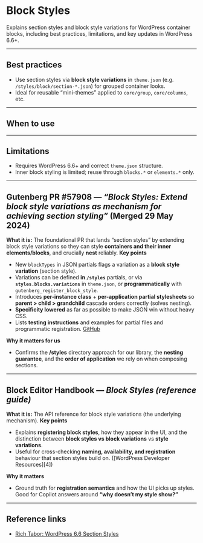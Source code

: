 # Block Styles

Explains section styles and block style variations for WordPress container blocks, including best practices, limitations, and key updates in WordPress 6.6+.

---

## Best practices

- Use section styles via **block style variations** in `theme.json` (e.g. `/styles/block/section-*.json`) for grouped container looks.
- Ideal for reusable “mini-themes” applied to `core/group`, `core/columns`, etc.

---

## When to use

---

## Limitations

- Requires WordPress 6.6+ and correct `theme.json` structure.
- Inner block styling is limited; reuse through `blocks.*` or `elements.*` only.

---

## Gutenberg PR #57908 — _“Block Styles: Extend block style variations as mechanism for achieving section styling”_ (Merged 29 May 2024)

**What it is:** The foundational PR that lands “section styles” by extending block style variations so they can style **containers and their inner elements/blocks**, and crucially **nest** reliably.
**Key points**

- New `blockTypes` in JSON partials flags a variation as a **block style variation** (section style).
- Variations can be defined **in `/styles`** partials, or via **`styles.blocks.variations`** in `theme.json`, or **programmatically** with `gutenberg_register_block_style`.
- Introduces **per-instance class** + **per-application partial stylesheets** so **parent > child > grandchild** cascade orders correctly (solves nesting).
- **Specificity lowered** as far as possible to make JSON win without heavy CSS.
- Lists **testing instructions** and examples for partial files and programmatic registration. [GitHub](https://github.com/WordPress/gutenberg/pull/57908)

**Why it matters for us**

- Confirms the **/styles** directory approach for our library, the **nesting guarantee**, and the **order of application** we rely on when composing sections.

---

## Block Editor Handbook — _Block Styles (reference guide)_

**What it is:** The API reference for block style variations (the underlying mechanism).
**Key points**

- Explains **registering block styles**, how they appear in the UI, and the distinction between **block styles vs block variations** vs **style variations**.
- Useful for cross-checking **naming, availability, and registration** behaviour that section styles build on. ([WordPress Developer Resources][4])

**Why it matters**

- Ground truth for **registration semantics** and how the UI picks up styles. Good for Copilot answers around **“why doesn’t my style show?”**

---

## Reference links

- [Rich Tabor: WordPress 6.6 Section Styles](https://rich.blog/wordpress-6-6/)
